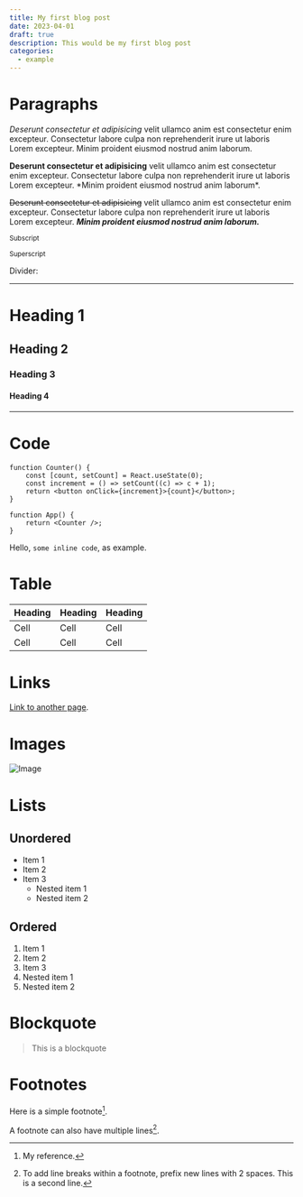 ```yaml
---
title: My first blog post
date: 2023-04-01
draft: true
description: This would be my first blog post
categories:
  - example
---
```


# Paragraphs

_Deserunt consectetur et adipisicing_ velit ullamco anim est consectetur enim excepteur. Consectetur labore culpa non reprehenderit irure ut
laboris Lorem excepteur. Minim proident eiusmod nostrud anim laborum.

**Deserunt consectetur et adipisicing** velit ullamco anim est consectetur enim excepteur. Consectetur labore culpa non reprehenderit irure
ut laboris Lorem excepteur. \*Minim proident eiusmod nostrud anim laborum\*.

~~Deserunt consectetur et adipisicing~~ velit ullamco anim est consectetur enim excepteur. Consectetur labore culpa non reprehenderit irure
ut laboris Lorem excepteur. **_Minim proident eiusmod nostrud anim laborum._**

<sub>Subscript</sub>

<sup>Superscript</sup>

Divider:

---

# Heading 1

## Heading 2

### Heading 3

#### Heading 4

---

# Code

```tsx
function Counter() {
	const [count, setCount] = React.useState(0);
	const increment = () => setCount((c) => c + 1);
	return <button onClick={increment}>{count}</button>;
}

function App() {
	return <Counter />;
}
```

Hello, `some inline code`, as example.

# Table

| Heading | Heading | Heading |
| ------- | ------- | ------- |
| Cell    | Cell    | Cell    |
| Cell    | Cell    | Cell    |

# Links

[Link to another page](https://google.com).

# Images

![Image](https://ik.imagekit.io/joepkockelkorn/tr:ar-16-9,w-768,f-auto/mindspace-studio-UrrYymj6R80-unsplash.jpg)

# Lists

## Unordered

- Item 1
- Item 2
- Item 3
  - Nested item 1
  - Nested item 2

## Ordered

1. Item 1
2. Item 2
3. Item 3
4. Nested item 1
5. Nested item 2

# Blockquote

> This is a blockquote

# Footnotes

Here is a simple footnote[^1].

A footnote can also have multiple lines[^2].

[^1]: My reference.
[^2]: To add line breaks within a footnote, prefix new lines with 2 spaces. This is a second line.

